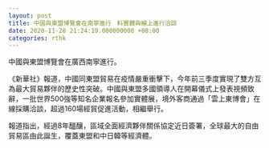 ```yaml
---
layout: post
title: 中國與東盟博覽會在南寧進行　料實體與線上進行洽談　
date: 2020-11-28 21:24:19.000000000 +08:00
categories: rthk
---
```


中國與東盟博覽會在廣西南寧進行。

《新華社》報道，中國同東盟貿易在疫情嚴重衝擊下，今年前三季度實現了雙方互為最大貿易夥伴的歷史性突破。中國與東盟多國領導人在開幕儀式上發表視頻致辭，一批世界500強等知名企業報名參加實體展，境外客商通過「雲上東博會」在線採購洽談，超過160場經貿促進活動，相繼舉行。

報道指出，經過8年醞釀，區域全面經濟夥伴關係協定近日簽署，全球最大的自由貿易區由此誕生，覆蓋東盟和中日韓等經濟體。
